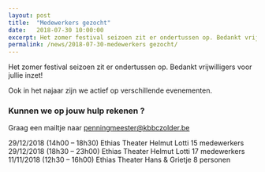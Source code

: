 ```yaml
---
layout: post
title:  "Medewerkers gezocht"
date:   2018-07-30 10:00:00
excerpt: Het zomer festival seizoen zit er ondertussen op. Bedankt vrijwilligers voor jullie inzet! Ook in het najaar zijn we actief op verschillende evenementen.
permalink: /news/2018-07-30-medewerkers gezocht/
---
```


Het zomer festival seizoen zit er ondertussen op. Bedankt vrijwilligers voor jullie inzet!

Ook in het najaar zijn we actief op verschillende evenementen.

### Kunnen we op jouw hulp rekenen ?

Graag een mailtje naar [penningmeester@kbbczolder.be](mailto://penningmeester@kbbczolder.be)

29/12/2018 (14h00 – 18h30)	Ethias Theater 		Helmut Lotti		15 medewerkers
29/12/2018 (18h30 – 23h00)	Ethias Theater 		Helmut Lotti		17 medewerkers
11/11/2018 (12h30 – 16h00) 	Ethias Theater 		Hans & Grietje      8 personen
